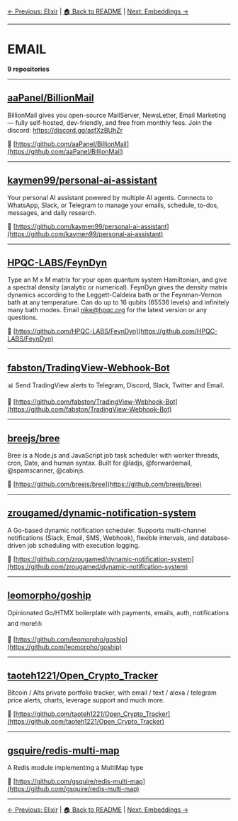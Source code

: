 [← Previous: Elixir](elixir.txt) | [🏠 Back to README](../README.md) | [Next: Embeddings →](embeddings.txt)

---

# EMAIL

**9 repositories**

---

## [aaPanel/BillionMail](https://github.com/aaPanel/BillionMail)

BillionMail gives you open-source MailServer, NewsLetter,  Email Marketing — fully self-hosted, dev-friendly, and free from monthly fees. Join the discord: https://discord.gg/asfXzBUhZr

🔗 [https://github.com/aaPanel/BillionMail](https://github.com/aaPanel/BillionMail)

---

## [kaymen99/personal-ai-assistant](https://github.com/kaymen99/personal-ai-assistant)

Your personal AI assistant powered by multiple AI agents. Connects to WhatsApp, Slack, or Telegram to manage your emails, schedule, to-dos, messages, and daily research.

🔗 [https://github.com/kaymen99/personal-ai-assistant](https://github.com/kaymen99/personal-ai-assistant)

---

## [HPQC-LABS/FeynDyn](https://github.com/HPQC-LABS/FeynDyn)

Type an M x M matrix for your open quantum system Hamiltonian, and give a spectral density (analytic or numerical). FeynDyn gives the density matrix dynamics according to the Leggett-Caldeira bath or the Feynman-Vernon bath at any temperature. Can do up to 16 qubits (65536 levels) and infinitely many bath modes. Email nike@hpqc.org for the latest version or any questions.

🔗 [https://github.com/HPQC-LABS/FeynDyn](https://github.com/HPQC-LABS/FeynDyn)

---

## [fabston/TradingView-Webhook-Bot](https://github.com/fabston/TradingView-Webhook-Bot)

📊 Send TradingView alerts to Telegram, Discord, Slack, Twitter and Email.

🔗 [https://github.com/fabston/TradingView-Webhook-Bot](https://github.com/fabston/TradingView-Webhook-Bot)

---

## [breejs/bree](https://github.com/breejs/bree)

Bree is a Node.js and JavaScript job task scheduler with worker threads, cron, Date, and human syntax. Built for @ladjs, @forwardemail, @spamscanner, @cabinjs.

🔗 [https://github.com/breejs/bree](https://github.com/breejs/bree)

---

## [zrougamed/dynamic-notification-system](https://github.com/zrougamed/dynamic-notification-system)

A Go-based dynamic notification scheduler. Supports multi-channel notifications (Slack, Email, SMS, Webhook), flexible intervals, and database-driven job scheduling with execution logging.

🔗 [https://github.com/zrougamed/dynamic-notification-system](https://github.com/zrougamed/dynamic-notification-system)

---

## [leomorpho/goship](https://github.com/leomorpho/goship)

Opinionated Go/HTMX boilerplate with payments, emails, auth, notifications and more!⛵️

🔗 [https://github.com/leomorpho/goship](https://github.com/leomorpho/goship)

---

## [taoteh1221/Open_Crypto_Tracker](https://github.com/taoteh1221/Open_Crypto_Tracker)

Bitcoin / Alts private portfolio tracker, with email / text / alexa / telegram price alerts, charts, leverage support and much more.

🔗 [https://github.com/taoteh1221/Open_Crypto_Tracker](https://github.com/taoteh1221/Open_Crypto_Tracker)

---

## [gsquire/redis-multi-map](https://github.com/gsquire/redis-multi-map)

A Redis module implementing a MultiMap type

🔗 [https://github.com/gsquire/redis-multi-map](https://github.com/gsquire/redis-multi-map)

---


[← Previous: Elixir](elixir.txt) | [🏠 Back to README](../README.md) | [Next: Embeddings →](embeddings.txt)
